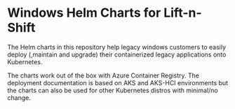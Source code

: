 # Windows Helm Charts for Lift-n-Shift

The Helm charts in this repository help legacy windows customers to easily deploy (,maintain and upgrade) their containerized legacy applications onto Kubernetes.

The charts work out of the box with Azure Container Registry. The deployment documentation is based on AKS and AKS-HCI environments but the charts can also be used for other Kubernetes distros with minimal/no change.
